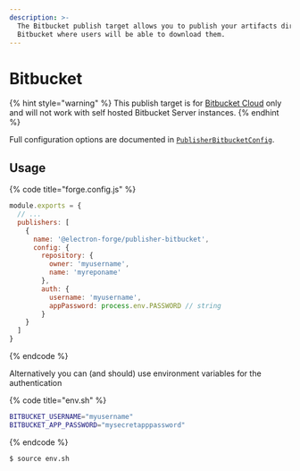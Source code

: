 ```yaml
---
description: >-
  The Bitbucket publish target allows you to publish your artifacts directly to
  Bitbucket where users will be able to download them.
---
```


# Bitbucket

{% hint style="warning" %}
This publish target is for [Bitbucket Cloud](https://bitbucket.org) only and will not work with self hosted Bitbucket Server instances.
{% endhint %}

Full configuration options are documented in [`PublisherBitbucketConfig`](https://js.electronforge.io/interfaces/_electron_forge_publisher_bitbucket.PublisherBitbucketConfig.html).

## Usage

{% code title="forge.config.js" %}
```javascript
module.exports = {
  // ...
  publishers: [
    {
      name: '@electron-forge/publisher-bitbucket',
      config: {
        repository: {
          owner: 'myusername',
          name: 'myreponame'
        },
        auth: {
          username: 'myusername',
          appPassword: process.env.PASSWORD // string
        }
    }
  ]
}
```
{% endcode %}

Alternatively you can \(and should\) use environment variables for the authentication

{% code title="env.sh" %}
```bash
BITBUCKET_USERNAME="myusername"
BITBUCKET_APP_PASSWORD="mysecretapppassword"
```
{% endcode %}

```bash
$ source env.sh
```

